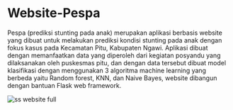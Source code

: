# Website-Pespa
Pespa (prediksi stunting pada anak) merupakan aplikasi berbasis website yang dibuat untuk melakukan prediksi kondisi stunting pada anak dengan fokus kasus pada Kecamatan Pitu, Kabupaten Ngawi. Aplikasi dibuat dengan memanfaatkan data yang diperoleh dari kegiatan posyandu yang dilaksanakan oleh puskesmas pitu, dan dengan data tersebut dibuat model klasifikasi dengan menggunakan 3 algoritma machine learning yang berbeda yaitu Random forest, KNN, dan Naive Bayes, website dibangun dengan bantuan Flask web framework.

![ss website full](https://user-images.githubusercontent.com/77737283/137066299-f0bec24f-f441-4e62-9d6a-8e7984d04cad.png)
